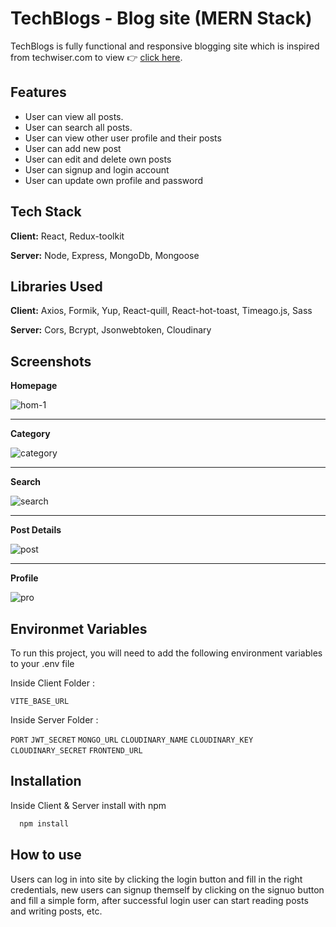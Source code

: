 # TechBlogs - Blog site (MERN Stack)

TechBlogs is fully functional and responsive blogging site which is inspired from techwiser.com to view 👉 [click here](https://techwiser.netlify.app/).

## Features

- User can view all posts.
- User can search all posts.
- User can view other user profile and their posts
- User can add new post
- User can edit and delete own posts
- User can signup and login account
- User can update own profile and password

## Tech Stack

**Client:** React, Redux-toolkit

**Server:** Node, Express, MongoDb, Mongoose

## Libraries Used

**Client:** Axios, Formik, Yup, React-quill, React-hot-toast, Timeago.js, Sass

**Server:** Cors, Bcrypt, Jsonwebtoken, Cloudinary

## Screenshots

**Homepage**

![hom-1](https://user-images.githubusercontent.com/93827592/234312584-7573b216-376e-4858-910b-efc1f70c43c6.png)
<hr/>

**Category**

![category](https://user-images.githubusercontent.com/93827592/234322383-6703566c-37d8-4032-b244-7537a5065bb6.png)
<hr/>

**Search**

![search](https://user-images.githubusercontent.com/93827592/234313510-286b2777-e03d-4e04-a813-1f58f2d325e1.png)
<hr/>

**Post Details**

![post](https://user-images.githubusercontent.com/93827592/234314151-9bfc45aa-ee6f-4852-9791-32ec1b56c998.png)
<hr/>

**Profile**

![pro](https://user-images.githubusercontent.com/93827592/234323822-ea76c4a2-b0e8-44a4-8c03-681c3fbdc59c.png)


## Environmet Variables

To run this project, you will need to add the following environment variables to your .env file

Inside Client Folder :

`VITE_BASE_URL`

Inside Server Folder :

`PORT`
`JWT_SECRET`
`MONGO_URL`
`CLOUDINARY_NAME`
`CLOUDINARY_KEY`
`CLOUDINARY_SECRET`
`FRONTEND_URL`

## Installation

Inside Client & Server install with npm

```bash
  npm install
```

## How to use

Users can log in into site by clicking the login button and fill in the right credentials, new users can signup themself by clicking on the signuo button and fill a simple form, after successful login user can start reading posts and writing posts, etc.
